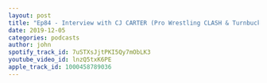 ```yaml
---
layout: post
title: "Ep84 - Interview with CJ CARTER (Pro Wrestling CLASH & Turnbuckle TV)"
date: 2019-12-05
categories: podcasts
author: john
spotify_track_id: 7uSTXsJjtPKI5Qy7mObLK3
youtube_video_id: lnzQ5txK6PE
apple_track_id: 1000458789036
---
```


